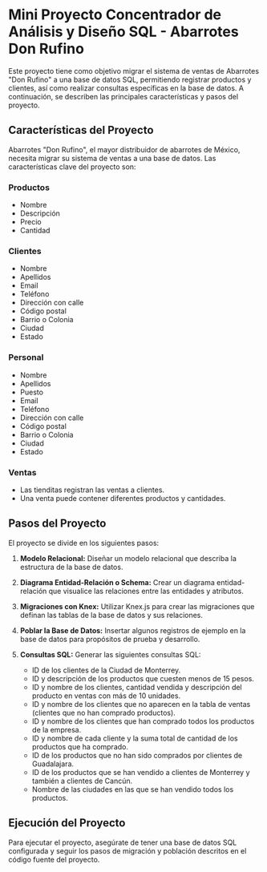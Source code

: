# Mini Proyecto Concentrador de Análisis y Diseño SQL - Abarrotes Don Rufino

Este proyecto tiene como objetivo migrar el sistema de ventas de Abarrotes "Don Rufino" a una base de datos SQL, permitiendo registrar productos y clientes, así como realizar consultas específicas en la base de datos. A continuación, se describen las principales características y pasos del proyecto.

## Características del Proyecto

Abarrotes "Don Rufino", el mayor distribuidor de abarrotes de México, necesita migrar su sistema de ventas a una base de datos. Las características clave del proyecto son:

### Productos
- Nombre
- Descripción
- Precio
- Cantidad

### Clientes
- Nombre
- Apellidos
- Email
- Teléfono
- Dirección con calle
- Código postal
- Barrio o Colonia
- Ciudad
- Estado

### Personal
- Nombre
- Apellidos
- Puesto
- Email
- Teléfono
- Dirección con calle
- Código postal
- Barrio o Colonia
- Ciudad
- Estado

### Ventas
- Las tienditas registran las ventas a clientes.
- Una venta puede contener diferentes productos y cantidades.

## Pasos del Proyecto

El proyecto se divide en los siguientes pasos:

1. **Modelo Relacional:** Diseñar un modelo relacional que describa la estructura de la base de datos.

2. **Diagrama Entidad-Relación o Schema:** Crear un diagrama entidad-relación que visualice las relaciones entre las entidades y atributos.

3. **Migraciones con Knex:** Utilizar Knex.js para crear las migraciones que definan las tablas de la base de datos y sus relaciones.

4. **Poblar la Base de Datos:** Insertar algunos registros de ejemplo en la base de datos para propósitos de prueba y desarrollo.

5. **Consultas SQL:** Generar las siguientes consultas SQL:

   - ID de los clientes de la Ciudad de Monterrey.
   - ID y descripción de los productos que cuesten menos de 15 pesos.
   - ID y nombre de los clientes, cantidad vendida y descripción del producto en ventas con más de 10 unidades.
   - ID y nombre de los clientes que no aparecen en la tabla de ventas (clientes que no han comprado productos).
   - ID y nombre de los clientes que han comprado todos los productos de la empresa.
   - ID y nombre de cada cliente y la suma total de cantidad de los productos que ha comprado.
   - ID de los productos que no han sido comprados por clientes de Guadalajara.
   - ID de los productos que se han vendido a clientes de Monterrey y también a clientes de Cancún.
   - Nombre de las ciudades en las que se han vendido todos los productos.

## Ejecución del Proyecto

Para ejecutar el proyecto, asegúrate de tener una base de datos SQL configurada y seguir los pasos de migración y población descritos en el código fuente del proyecto.